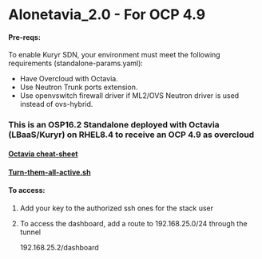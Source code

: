 # Alonetavia_2.0 - For OCP 4.9 

#### Pre-reqs:
To enable Kuryr SDN, your environment must meet the following requirements (standalone-params.yaml):
- Have Overcloud with Octavia.
- Use Neutron Trunk ports extension.
- Use openvswitch firewall driver if ML2/OVS Neutron driver is used instead of ovs-hybrid.

### This is an OSP16.2 Standalone deployed with Octavia (LBaaS/Kuryr) on RHEL8.4 to receive an OCP 4.9 as overcloud

#### [Octavia cheat-sheet](https://github.com/drykxs/alonetavia/wiki)
#### [Turn-them-all-active.sh](https://github.com/david-hill/cloud/blob/77b8bf136aceca7677070f68393b2d0edf50ea89/ops/octavia_lb.sh)

#### To access: 
1. Add your key to the authorized ssh ones for the stack user
2. To access the dashboard, add a route to 192.168.25.0/24 through the tunnel
   
   192.168.25.2/dashboard
   
